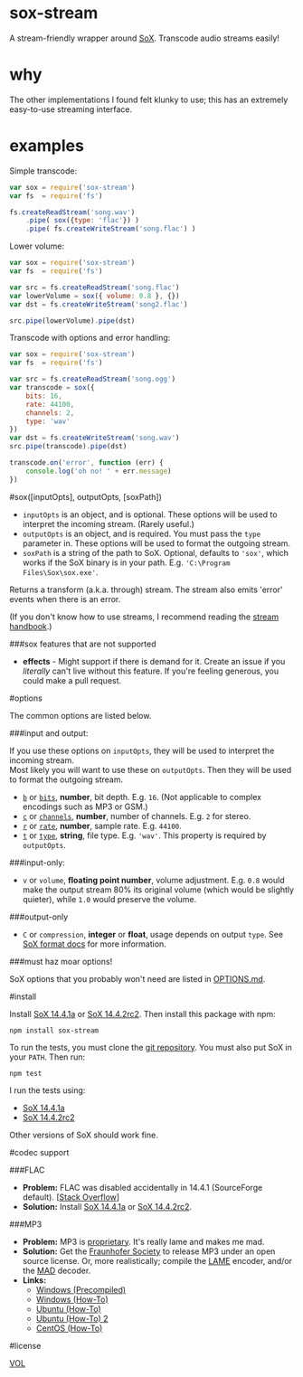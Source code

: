 sox-stream
==========

A stream-friendly wrapper around [SoX](http://sox.sourceforge.net/). Transcode audio streams easily!

why
===

The other implementations I found felt klunky to use; this has an extremely easy-to-use streaming interface.

examples
========

Simple transcode:
```js
var sox = require('sox-stream')
var fs  = require('fs')

fs.createReadStream('song.wav')
	.pipe( sox({type: 'flac'}) )
	.pipe( fs.createWriteStream('song.flac') )
```

Lower volume:
```js
var sox = require('sox-stream')
var fs  = require('fs')

var src = fs.createReadStream('song.flac')
var lowerVolume = sox({ volume: 0.8 }, {})
var dst = fs.createWriteStream('song2.flac')

src.pipe(lowerVolume).pipe(dst)
```

Transcode with options and error handling:
```js
var sox = require('sox-stream')
var fs  = require('fs')

var src = fs.createReadStream('song.ogg')
var transcode = sox({
	bits: 16,
	rate: 44100,
	channels: 2,
	type: 'wav'
})
var dst = fs.createWriteStream('song.wav')
src.pipe(transcode).pipe(dst)

transcode.on('error', function (err) {
	console.log('oh no! ' + err.message)
})
```

#sox([inputOpts], outputOpts, [soxPath])

- `inputOpts` is an object, and is optional. These options will be used to interpret the incoming stream. (Rarely useful.)
- `outputOpts` is an object, and is required. You must pass the `type` parameter in. These options will be used to format the outgoing stream.
- `soxPath` is a string of the path to SoX. Optional, defaults to `'sox'`, which works if the SoX binary is in your path. E.g. `'C:\Program Files\Sox\sox.exe'`.

Returns a transform (a.k.a. through) stream. The stream also emits 'error' events when there is an error.

(If you don't know how to use streams, I recommend reading the [stream handbook][stream-handbook].)

###sox features that are not supported
- **effects** - Might support if there is demand for it. Create an issue if you *literally* can't live without this feature. If you're feeling generous, you could make a pull request.

#options

The common options are listed below.

###input and output:

If you use these options on `inputOpts`, they will be used to interpret the incoming stream.  
Most likely you will want to use these on `outputOpts`. Then they will be used to format the outgoing stream.

- [`b`][bitdepth-arg] or [`bits`][bitdepth-arg], **number**, bit depth. E.g. `16`. (Not applicable to complex encodings such as MP3 or GSM.)
- [`c`][channel-arg] or [`channels`][channel-arg], **number**, number of channels. E.g. `2` for stereo.
- [`r`][samplerate-arg] or [`rate`][samplerate-arg], **number**, sample rate. E.g. `44100`.
- [`t`][type-arg] or [`type`][type-arg], **string**, file type. E.g. `'wav'`. This property is required by `outputOpts`.

###input-only:

- `v` or `volume`, **floating point number**, volume adjustment. E.g. `0.8` would make the output stream 80% its original volume (which would be slightly quieter), while `1.0` would preserve the volume.

###output-only

- `C` or `compression`, **integer** or **float**, usage depends on output `type`. See [SoX format docs](http://sox.sourceforge.net/soxformat.html) for more information.

###must haz moar options!

SoX options that you probably won't need are listed in [OPTIONS.md][options].

#install

Install [SoX 14.4.1a][sox-1441] or [SoX 14.4.2rc2][sox-1442]. Then install this package with npm: 

```
npm install sox-stream
```

To run the tests, you must clone the [git repository](https://github.com/ArtskydJ/sox-stream). You must also put SoX  in your `PATH`. Then run:

```
npm test
```

I run the tests using:

- [SoX 14.4.1a][sox-1441]
- [SoX 14.4.2rc2][sox-1442]

Other versions of SoX should work fine.

#codec support

###FLAC

- **Problem:** FLAC was disabled accidentally in 14.4.1 (SourceForge default). [[Stack Overflow](http://stackoverflow.com/questions/23382500/how-to-install-flac-support-flac-libraries-to-sox-in-windows/25755799)]
- **Solution:** Install [SoX 14.4.1a][sox-1441] or [SoX 14.4.2rc2][sox-1442].

###MP3

- **Problem:** MP3 is [proprietary](https://en.wikipedia.org/wiki/LAME#Patents_and_legal_issues). It's really lame and makes me mad.
- **Solution:** Get the [Fraunhofer Society](https://en.wikipedia.org/wiki/Fraunhofer_Society#Notable_projects) to release MP3 under an open source license. Or, more realistically; compile the [LAME](http://lame.sourceforge.net/) encoder, and/or the [MAD](http://www.underbit.com/products/mad) decoder.
- **Links:**
	- [Windows (Precompiled)](https://github.com/EaterOfCode/sux/tree/master/win_libs)
	- [Windows (How-To)](http://www.codeproject.com/Articles/33901/Compiling-SOX-with-Lame-and-Libmad-for-Windows)
	- [Ubuntu (How-To)](http://superuser.com/questions/421153/how-to-add-a-mp3-handler-to-sox)
	- [Ubuntu (How-To) 2](http://eggblog.invertedegg.com/?p=19)
	- [CentOS (How-To)](http://techblog.netwater.com/?p=4)

#license

[VOL](http://veryopenlicense.com)

[sox-1441]: http://sourceforge.net/projects/sox/files/sox/14.4.1/
[sox-1442]: http://sourceforge.net/projects/sox/files/release_candidates/sox/14.4.2rc2/
[bitdepth-arg]: https://en.wikipedia.org/wiki/Audio_bit_depth
[channel-arg]: https://en.wikipedia.org/wiki/Audio_channel
[samplerate-arg]: https://en.wikipedia.org/wiki/Sampling_(signal_processing)#Sampling_rate
[type-arg]: https://en.wikipedia.org/wiki/Audio_file_format
[stream-handbook]: https://github.com/substack/stream-handbook
[options]: https://github.com/ArtskydJ/sox-stream/blob/master/OPTIONS.md

